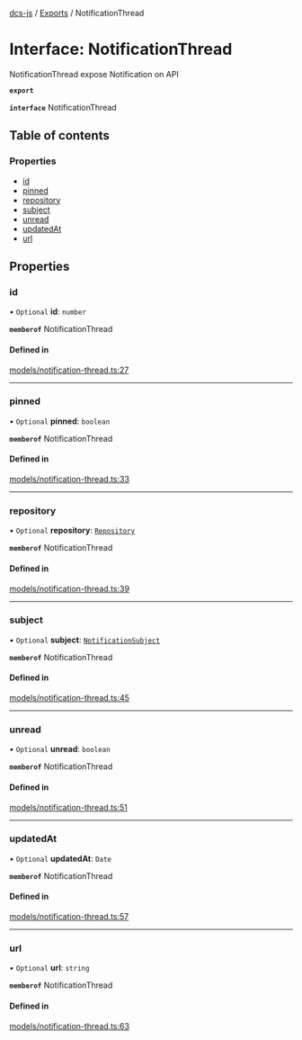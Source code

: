[dcs-js](../README.md) / [Exports](../modules.md) / NotificationThread

# Interface: NotificationThread

NotificationThread expose Notification on API

**`export`**

**`interface`** NotificationThread

## Table of contents

### Properties

- [id](NotificationThread.md#id)
- [pinned](NotificationThread.md#pinned)
- [repository](NotificationThread.md#repository)
- [subject](NotificationThread.md#subject)
- [unread](NotificationThread.md#unread)
- [updatedAt](NotificationThread.md#updatedat)
- [url](NotificationThread.md#url)

## Properties

### <a id="id" name="id"></a> id

• `Optional` **id**: `number`

**`memberof`** NotificationThread

#### Defined in

[models/notification-thread.ts:27](https://github.com/unfoldingWord/dcs-js/blob/c677a54/models/notification-thread.ts#L27)

___

### <a id="pinned" name="pinned"></a> pinned

• `Optional` **pinned**: `boolean`

**`memberof`** NotificationThread

#### Defined in

[models/notification-thread.ts:33](https://github.com/unfoldingWord/dcs-js/blob/c677a54/models/notification-thread.ts#L33)

___

### <a id="repository" name="repository"></a> repository

• `Optional` **repository**: [`Repository`](Repository.md)

**`memberof`** NotificationThread

#### Defined in

[models/notification-thread.ts:39](https://github.com/unfoldingWord/dcs-js/blob/c677a54/models/notification-thread.ts#L39)

___

### <a id="subject" name="subject"></a> subject

• `Optional` **subject**: [`NotificationSubject`](NotificationSubject.md)

**`memberof`** NotificationThread

#### Defined in

[models/notification-thread.ts:45](https://github.com/unfoldingWord/dcs-js/blob/c677a54/models/notification-thread.ts#L45)

___

### <a id="unread" name="unread"></a> unread

• `Optional` **unread**: `boolean`

**`memberof`** NotificationThread

#### Defined in

[models/notification-thread.ts:51](https://github.com/unfoldingWord/dcs-js/blob/c677a54/models/notification-thread.ts#L51)

___

### <a id="updatedat" name="updatedat"></a> updatedAt

• `Optional` **updatedAt**: `Date`

**`memberof`** NotificationThread

#### Defined in

[models/notification-thread.ts:57](https://github.com/unfoldingWord/dcs-js/blob/c677a54/models/notification-thread.ts#L57)

___

### <a id="url" name="url"></a> url

• `Optional` **url**: `string`

**`memberof`** NotificationThread

#### Defined in

[models/notification-thread.ts:63](https://github.com/unfoldingWord/dcs-js/blob/c677a54/models/notification-thread.ts#L63)
